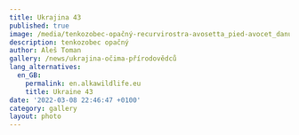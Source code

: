 ```yaml
---
title: Ukrajina 43
published: true
image: /media/tenkozobec-opačný-recurvirostra-avosetta_pied-avocet_danube-delta-j.jpg
description: tenkozobec opačný
author: Aleš Toman
gallery: /news/ukrajina-očima-přírodovědců
lang_alternatives:
  en_GB:
    permalink: en.alkawildlife.eu
    title: Ukraine 43
date: '2022-03-08 22:46:47 +0100'
category: gallery
layout: photo
---
```


